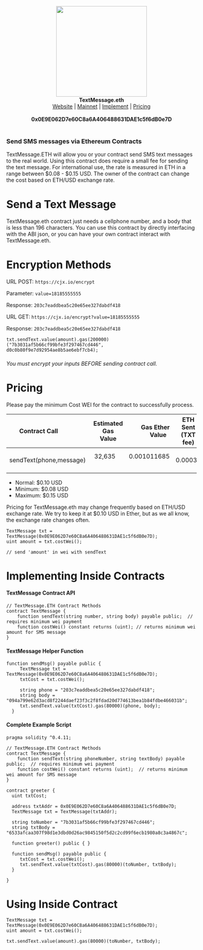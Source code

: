 <p align="center">
  <img width="240" src="http://i.imgur.com/OhQ1ngW.png"><br>
    <b>TextMessage.eth</b><br>
  <a href="https://hunterlong.github.io/textmessage.eth">Website</a> |
  <a href="https://etherscan.io/address/0x0E9E062D7e60C8a6A406488631DAE1c5f6dB0e7D#code">Mainnet</a> |
  <a href="#implementing-inside-contracts">Implement</a> |
  <a href="#pricing">Pricing</a><br>
  <br>
  <b>0x0E9E062D7e60C8a6A406488631DAE1c5f6dB0e7D</b>
  <br><br>
</p>

### Send SMS messages via Ethereum Contracts

</center>

TextMessage.ETH will allow you or your contract send SMS text messages to the real world. Using this contract does require a small fee for sending the text message. For international use, the rate is measured in ETH in a range between $0.08 - $0.15 USD. The owner of the contract can change the cost based on ETH/USD exchange rate.

# Send a Text Message
TextMessage.eth contract just needs a cellphone number, and a body that is less than 196 characters. You can use this contract by directly interfacing with the ABI json, or you can have your own contract interact with TextMessage.eth.

# Encryption Methods

URL POST: `https://cjx.io/encrypt`

Parameter: `value=18185555555`

Response: `203c7eaddbea5c20e65ee327dabdf418`

URL GET: `https://cjx.io/encrypt?value=18185555555`

Response: `203c7eaddbea5c20e65ee327dabdf418`

```
txt.sendText.value(amount).gas(200000)("7b3031af5b66cf99bfe3f297467cd446", d0c0b80f9e7d92954ae8b5ae6ebf7cb4);
```
###### You must encrypt your inputs BEFORE sending contract call. 

# Pricing
Please pay the minimum Cost WEI for the contract to successfully process.

| Contract Call             | Estimated Gas Value | Gas Ether Value        | ETH Sent (TXT fee)      |
| ------------------------- |:-------------------:| ------------------:| ----------------------- |
| sendText(phone,message)   | 32,635              | 0.001011685        |       0.00039           |

- Normal: $0.10 USD
- Minimum: $0.08 USD
- Maximum: $0.15 USD

Pricing for TextMessage.eth may change frequently based on ETH/USD exchange rate. We try to keep it at $0.10 USD in Ether, but as we all know, the exchange rate changes often. 
```
TextMessage txt = TextMessage(0x0E9E062D7e60C8a6A406488631DAE1c5f6dB0e7D);
uint amount = txt.costWei();

// send 'amount' in wei with sendText
```


# Implementing Inside Contracts

#### TextMessage Contract API
```
// TextMessage.ETH Contract Methods
contract TextMessage {
    function sendText(string number, string body) payable public;  // requires minimum wei payment
    function costWei() constant returns (uint); // returns minimum wei amount for SMS message
}
```

#### TextMessage Helper Function
```
function sendMsg() payable public {
     TextMessage txt = TextMessage(0x0E9E062D7e60C8a6A406488631DAE1c5f6dB0e7D);
     txtCost = txt.costWei();
     
     string phone = "203c7eaddbea5c20e65ee327dabdf418";
     string body = "094a799e62d3acd8f2244daef23f3c2f8fdad20d774613bea1b84fdbe466031b";
     txt.sendText.value(txtCost).gas(80000)(phone, body);
  }
```

#### Complete Example Script
```
pragma solidity ^0.4.11;

// TextMessage.ETH Contract Methods
contract TextMessage {
    function sendText(string phoneNumber, string textBody) payable public;  // requires minimum wei payment
    function costWei() constant returns (uint);  // returns minimum wei amount for SMS message
}

contract greeter {
  uint txtCost;
  
  address txtAddr = 0x0E9E062D7e60C8a6A406488631DAE1c5f6dB0e7D;
  TextMessage txt = TextMessage(txtAddr);
  
  string toNumber = "7b3031af5b66cf99bfe3f297467cd446";
  string txtBody = "6533afcaa307f98d1e3dbd0d26ac9845150f5d2c2cd99f6ecb1980a8c3a4867c";
  
  function greeter() public { }

  function sendMsg() payable public {
     txtCost = txt.costWei();
     txt.sendText.value(txtCost).gas(80000)(toNumber, txtBody);
  }
  
}
```


# Using Inside Contract

```
TextMessage txt = TextMessage(0x0E9E062D7e60C8a6A406488631DAE1c5f6dB0e7D);
uint amount = txt.costWei();

txt.sendText.value(amount).gas(80000)(toNumber, txtBody);
```
